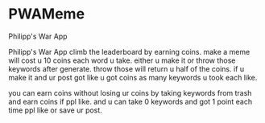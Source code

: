 # PWAMeme
Philipp's War App

Philipp's War App
climb the leaderboard by earning coins.
make a meme will cost u 10 coins each word u take.
either u make it or throw those keywords after generate.
throw those will return u half of the coins.
if u make it and ur post got like u got coins as many keywords u took each like.

you can earn coins without losing ur coins by taking keywords from trash and earn coins if ppl like.
and u can take 0 keywords and got 1 point each time ppl like or save ur post.
